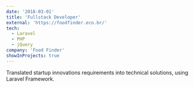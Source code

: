 ```yaml
---
date: '2018-03-01'
title: 'Fullstack Developer'
external: 'https://foodfinder.eco.br/'
tech:
  - Laravel
  - PHP
  - jQuery
company: 'Food Finder'
showInProjects: true
---
```


Translated startup innovations requirements into technical solutions, using Laravel Framework.
